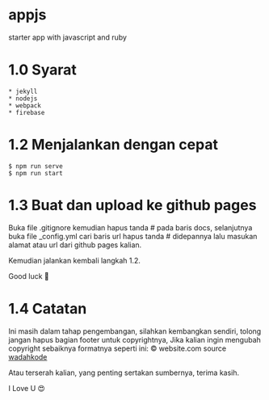 # appjs
starter app with javascript and ruby

# 1.0 Syarat
    * jekyll
    * nodejs
    * webpack
    * firebase
    
# 1.2 Menjalankan dengan cepat
    $ npm run serve
    $ npm run start

# 1.3 Buat dan upload ke github pages
Buka file .gitignore kemudian hapus tanda # pada baris docs,
selanjutnya buka file _config.yml cari baris url hapus tanda # didepannya lalu masukan alamat atau url dari github pages kalian.

Kemudian jalankan kembali langkah 1.2.

Good luck 🙂
    
# 1.4 Catatan
Ini masih dalam tahap pengembangan, silahkan kembangkan sendiri, tolong jangan hapus bagian footer untuk copyrightnya,
Jika kalian ingin mengubah copyright sebaiknya formatnya seperti ini:
    © website.com source [wadahkode](https://github.com/wadahkode/appjs.git)
    
Atau terserah kalian, yang penting sertakan sumbernya, terima kasih.

I Love U 😍